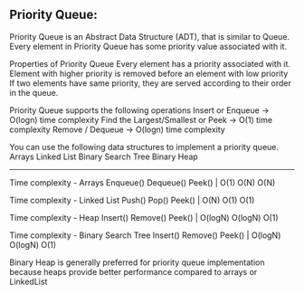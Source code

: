 Priority Queue:
---------------
Priority Queue is an Abstract Data Structure (ADT), that is similar to Queue. Every element in Priority Queue has some priority value associated with it.

Properties of Priority Queue
  Every element has a priority associated with it.
  Element with higher priority is removed before an element with low priority
  If two elements have same priority, they are served according to their order in the queue.
  
  Priority Queue supports the following operations
    Insert or Enqueue -> O(logn) time complexity
    Find the Largest/Smallest or Peek -> O(1) time complexity
    Remove / Dequeue -> O(logn) time complexity
    
 You can use the following data structures to implement a priority queue. 
        Arrays
        Linked List
        Binary Search Tree
        Binary Heap
        
-----------------------------------------        
 Time complexity - Arrays
     Enqueue()     Dequeue()     Peek() |   O(1)         O(N)          O(N)
       
  Time complexity - Linked List
      Push()     Pop()     Peek()        |   O(N)      O(1)        O(1)
    
  Time complexity - Heap
     Insert()      Remove()     Peek()   |  O(logN)     O(logN)       O(1)
       
   Time complexity - Binary Search Tree
     Insert()      Remove()     Peek()   | O(logN)     O(logN)       O(1)
       
  Binary Heap is generally preferred for priority queue implementation because heaps provide better performance compared to arrays or LinkedList
